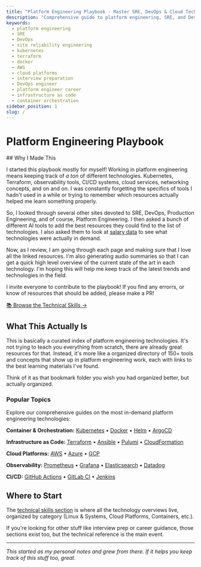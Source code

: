 ```yaml
---
title: "Platform Engineering Playbook - Master SRE, DevOps & Cloud Technologies"
description: "Comprehensive guide to platform engineering, SRE, and DevOps: learn Kubernetes, Terraform, AWS, Docker, observability, and more. Includes interview prep, career guidance, and 150+ technology resources."
keywords:
  - platform engineering
  - SRE
  - DevOps
  - site reliability engineering
  - kubernetes
  - terraform
  - docker
  - AWS
  - cloud platforms
  - interview preparation
  - DevOps engineer
  - platform engineer career
  - infrastructure as code
  - container orchestration
sidebar_position: 1
slug: /
---
```


# Platform Engineering Playbook

<GitHubButtons />
## Why I Made This

I started this playbook mostly for myself! Working in platform engineering means keeping track of _a ton_ of different technologies. Kubernetes, Terraform, observability tools, CI/CD systems, cloud services, networking concepts, and on and on. I was constantly forgetting the specifics of tools I hadn't used in a while or trying to remember which resources actually helped me learn something properly.

So, I looked through several other sites devoted to SRE, DevOps, Production Engineering, and of course, Platform Engineering. I then asked a bunch of different AI tools to add the best resources they could find to the list of technologies. I also asked them to look at [salary data](/blog/why-elasticsearch-engineers-earn-more-than-cloud-architects) to see what technologies were actually in demand.

Now, as I review, I am going through each page and making sure that I love all the linked resources. I'm also generating audio summaries so that I can get a quick high level overview of the current state of the art in each technology. I'm hoping this will help me keep track of the latest trends and technologies in the field.

I invite everyone to contribute to the playbook! If you find any errorrs, or know of resources that should be added, please make a PR!

<div style={{
  textAlign: 'center',
  margin: '3rem 0',
  padding: '2rem',
  background: 'linear-gradient(135deg, #667eea 0%, #764ba2 100%)',
  borderRadius: '16px',
  boxShadow: '0 10px 40px rgba(102, 126, 234, 0.3)'
}}>
  <a href="/technical-skills" style={{
    display: 'inline-block',
    padding: '1rem 3rem',
    fontSize: '1.3rem',
    fontWeight: '700',
    color: '#fff',
    background: 'rgba(255, 255, 255, 0.2)',
    backdropFilter: 'blur(10px)',
    borderRadius: '12px',
    textDecoration: 'none',
    border: '2px solid rgba(255, 255, 255, 0.3)',
    transition: 'all 0.3s ease',
    letterSpacing: '0.5px'
  }}>
    📚 Browse the Technical Skills →
  </a>
</div>

## What This Actually Is

This is basically a curated index of platform engineering technologies. It's not trying to teach you everything from scratch, there are already great resources for that. Instead, it's more like a organized directory of 150+ tools and concepts that show up in platform engineering work, each with links to the best learning materials I've found.

Think of it as that bookmark folder you wish you had organized better, but actually organized.

### Popular Topics

Explore our comprehensive guides on the most in-demand platform engineering technologies:

**Container & Orchestration:** [Kubernetes](/technical/kubernetes) • [Docker](/technical/docker) • [Helm](/technical/helm) • [ArgoCD](/technical/argocd)

**Infrastructure as Code:** [Terraform](/technical/terraform) • [Ansible](/technical/ansible) • [Pulumi](/technical/pulumi) • [CloudFormation](/technical/cloudformation)

**Cloud Platforms:** [AWS](/technical/aws) • [Azure](/technical/azure) • [GCP](/technical/gcp)

**Observability:** [Prometheus](/technical/prometheus) • [Grafana](/technical/grafana) • [Elasticsearch](/technical/elasticsearch) • [Datadog](/technical/datadog)

**CI/CD:** [GitHub Actions](/technical/github-actions) • [GitLab CI](/technical/gitlab-ci) • [Jenkins](/technical/jenkins)

## Where to Start

The [technical skills section](/technical-skills) is where all the technology overviews live, organized by category (Linux & Systems, Cloud Platforms, Containers, etc.).

If you're looking for other stuff like interview prep or career guidance, those sections exist too, but the technical reference is the main event.

---

_This started as my personal notes and grew from there. If it helps you keep track of this stuff too, great._
